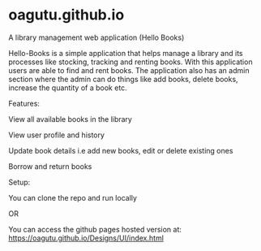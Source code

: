 # oagutu.github.io
A library management web application (Hello Books)

Hello-Books is a simple application that helps manage a library and its processes like stocking, tracking and renting books. With this application users are able to find and rent books. The application also has an admin section where the admin can do things like add books, delete books, increase the quantity of a book etc.



Features:

View all available books in the library

View user profile and history

Update book details i.e add new books, edit or delete existing ones

Borrow and return books

Setup:

You can clone the repo and run locally

OR

You can access the github pages hosted version at:
https://oagutu.github.io/Designs/UI/index.html
